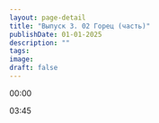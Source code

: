 ```yaml
---
layout: page-detail
title: "Выпуск 3. 02 Горец (часть)"
publishDate: 01-01-2025
description: ""
tags:
image:
draft: false
---
```


00:00 

03:45 

  
